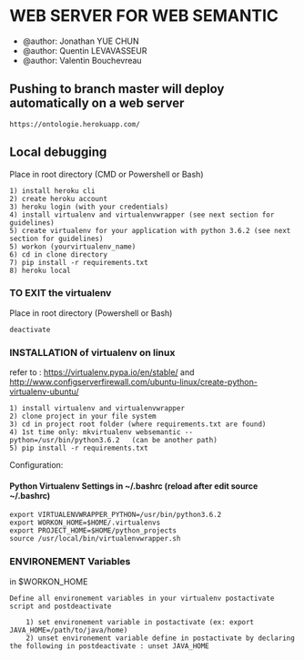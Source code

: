 # WEB SERVER FOR WEB SEMANTIC

- @author: Jonathan YUE CHUN
- @author: Quentin LEVAVASSEUR
- @author: Valentin Bouchevreau

## Pushing to branch master will deploy automatically on a web server

    https://ontologie.herokuapp.com/

## Local debugging
    
Place in root directory (CMD or Powershell or Bash)

    1) install heroku cli
    2) create heroku account
    3) heroku login (with your credentials)
    4) install virtualenv and virtualenvwrapper (see next section for guidelines)
    5) create virtualenv for your application with python 3.6.2 (see next section for guidelines)
    5) workon (yourvirtualenv_name)
    6) cd in clone directory
    7) pip install -r requirements.txt 
    8) heroku local
    
### TO EXIT the virtualenv
Place in root directory (Powershell or Bash)

    deactivate

### INSTALLATION of virtualenv on linux

refer to : https://virtualenv.pypa.io/en/stable/ and http://www.configserverfirewall.com/ubuntu-linux/create-python-virtualenv-ubuntu/

    1) install virtualenv and virtualenvwrapper
    2) clone project in your file system
    3) cd in project root folder (where requirements.txt are found)
    4) 1st time only: mkvirtualenv websemantic --python=/usr/bin/python3.6.2   (can be another path)
    5) pip install -r requirements.txt

Configuration:

#### Python Virtualenv Settings in ~/.bashrc (reload after edit source ~/.bashrc)

    export VIRTUALENVWRAPPER_PYTHON=/usr/bin/python3.6.2
    export WORKON_HOME=$HOME/.virtualenvs
    export PROJECT_HOME=$HOME/python_projects
    source /usr/local/bin/virtualenvwrapper.sh
    
### ENVIRONEMENT Variables

in $WORKON_HOME
    
    Define all environement variables in your virtualenv postactivate script and postdeactivate
    
        1) set environement variable in postactivate (ex: export JAVA_HOME=/path/to/java/home)
        2) unset environement variable define in postactivate by declaring the following in postdeactivate : unset JAVA_HOME
    
